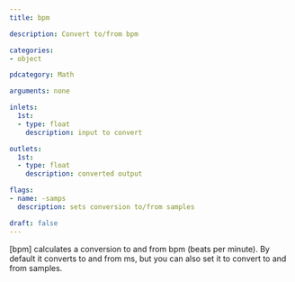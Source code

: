 ```yaml
---
title: bpm

description: Convert to/from bpm

categories:
- object

pdcategory: Math

arguments: none

inlets:
  1st:
  - type: float
    description: input to convert

outlets:
  1st:
  - type: float
    description: converted output

flags:
- name: -samps
  description: sets conversion to/from samples

draft: false
---
```


[bpm] calculates a conversion to and from bpm (beats per minute). By default it converts to and from ms, but you can also set it to convert to and from samples.

